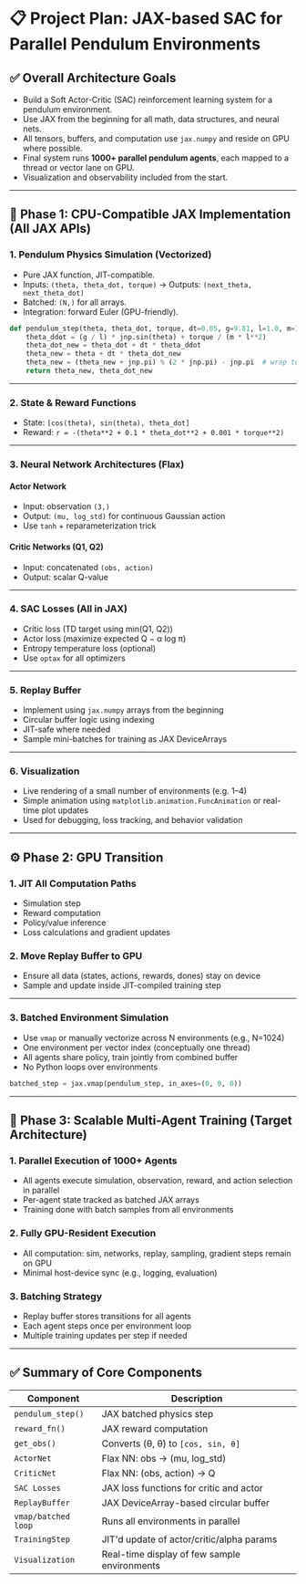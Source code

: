 # 📋 Project Plan: JAX-based SAC for Parallel Pendulum Environments

## ✅ Overall Architecture Goals
- Build a Soft Actor-Critic (SAC) reinforcement learning system for a pendulum environment.
- Use JAX from the beginning for all math, data structures, and neural nets.
- All tensors, buffers, and computation use `jax.numpy` and reside on GPU where possible.
- Final system runs **1000+ parallel pendulum agents**, each mapped to a thread or vector lane on GPU.
- Visualization and observability included from the start.

---

## 🧱 Phase 1: CPU-Compatible JAX Implementation (All JAX APIs)

### 1. Pendulum Physics Simulation (Vectorized)
- Pure JAX function, JIT-compatible.
- Inputs: `(theta, theta_dot, torque)` → Outputs: `(next_theta, next_theta_dot)`
- Batched: `(N,)` for all arrays.
- Integration: forward Euler (GPU-friendly).

```python
def pendulum_step(theta, theta_dot, torque, dt=0.05, g=9.81, l=1.0, m=1.0):
    theta_ddot = (g / l) * jnp.sin(theta) + torque / (m * l**2)
    theta_dot_new = theta_dot + dt * theta_ddot
    theta_new = theta + dt * theta_dot_new
    theta_new = (theta_new + jnp.pi) % (2 * jnp.pi) - jnp.pi  # wrap to [-π, π]
    return theta_new, theta_dot_new
```

---

### 2. State & Reward Functions

* State: `[cos(theta), sin(theta), theta_dot]`
* Reward: `r = -(theta**2 + 0.1 * theta_dot**2 + 0.001 * torque**2)`

---

### 3. Neural Network Architectures (Flax)

#### Actor Network

* Input: observation `(3,)`
* Output: `(mu, log_std)` for continuous Gaussian action
* Use `tanh` + reparameterization trick

#### Critic Networks (Q1, Q2)

* Input: concatenated `(obs, action)`
* Output: scalar Q-value

---

### 4. SAC Losses (All in JAX)

* Critic loss (TD target using min(Q1, Q2))
* Actor loss (maximize expected Q − α log π)
* Entropy temperature loss (optional)
* Use `optax` for all optimizers

---

### 5. Replay Buffer

* Implement using `jax.numpy` arrays from the beginning
* Circular buffer logic using indexing
* JIT-safe where needed
* Sample mini-batches for training as JAX DeviceArrays

---

### 6. Visualization

* Live rendering of a small number of environments (e.g. 1–4)
* Simple animation using `matplotlib.animation.FuncAnimation` or real-time plot updates
* Used for debugging, loss tracking, and behavior validation

---

## ⚙️ Phase 2: GPU Transition

### 1. JIT All Computation Paths

* Simulation step
* Reward computation
* Policy/value inference
* Loss calculations and gradient updates

### 2. Move Replay Buffer to GPU

* Ensure all data (states, actions, rewards, dones) stay on device
* Sample and update inside JIT-compiled training step

---

### 3. Batched Environment Simulation

* Use `vmap` or manually vectorize across N environments (e.g., N=1024)
* One environment per vector index (conceptually one thread)
* All agents share policy, train jointly from combined buffer
* No Python loops over environments

```python
batched_step = jax.vmap(pendulum_step, in_axes=(0, 0, 0))
```

---

## 🚀 Phase 3: Scalable Multi-Agent Training (Target Architecture)

### 1. Parallel Execution of 1000+ Agents

* All agents execute simulation, observation, reward, and action selection in parallel
* Per-agent state tracked as batched JAX arrays
* Training done with batch samples from all environments

### 2. Fully GPU-Resident Execution

* All computation: sim, networks, replay, sampling, gradient steps remain on GPU
* Minimal host-device sync (e.g., logging, evaluation)

### 3. Batching Strategy

* Replay buffer stores transitions for all agents
* Each agent steps once per environment loop
* Multiple training updates per step if needed

---

## ✅ Summary of Core Components

| Component           | Description                                  |
| ------------------- | -------------------------------------------- |
| `pendulum_step()`   | JAX batched physics step                     |
| `reward_fn()`       | JAX reward computation                       |
| `get_obs()`         | Converts (θ, θ̇) to `[cos, sin, θ̇]`           |
| `ActorNet`          | Flax NN: obs → (mu, log\_std)                |
| `CriticNet`         | Flax NN: (obs, action) → Q                   |
| `SAC Losses`        | JAX loss functions for critic and actor      |
| `ReplayBuffer`      | JAX DeviceArray-based circular buffer        |
| `vmap/batched loop` | Runs all environments in parallel            |
| `TrainingStep`      | JIT'd update of actor/critic/alpha params    |
| `Visualization`     | Real-time display of few sample environments |

